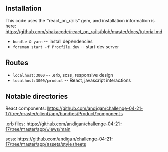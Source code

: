 ## Installation

This code uses the "react_on_rails" gem, and installation information is here: https://github.com/shakacode/react_on_rails/blob/master/docs/tutorial.md


* `bundle & yarn` -- install dependencies
* `foreman start -f Procfile.dev` -- start dev server


## Routes


* `localhost:3000` -- .erb, scss, responsive design
* `localhost:3000/product` -- React, javascript interactions


## Notable directories


React components: https://github.com/andigan/challenge-04-21-17/tree/master/client/app/bundles/Product/components

.erb files:
https://github.com/andigan/challenge-04-21-17/tree/master/app/views/main

scss:
https://github.com/andigan/challenge-04-21-17/tree/master/app/assets/stylesheets

